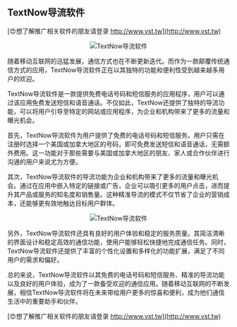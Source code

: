 ## **TextNow导流软件**

[😍想了解推广相关软件的朋友请登录 http://www.vst.tw](http://www.vst.tw)

 <center><img src="https://vst.tw/MP4/tuiguang/png/3.png" alt="TextNow导流软件"></center>

随着移动互联网的迅猛发展，通信方式也在不断更新迭代。而作为一款颠覆传统通信方式的应用，TextNow导流软件正在以其独特的功能和便利性受到越来越多用户的欢迎。

TextNow导流软件是一款提供免费电话号码和短信服务的应用程序，用户可以通过该应用免费发送短信和语音通话。不仅如此，TextNow还提供了独特的导流功能，可以将用户引导至特定的网站或应用程序，为企业和机构带来了更多的流量和曝光机会。

首先，TextNow导流软件为用户提供了免费的电话号码和短信服务。用户只需在注册时选择一个美国或加拿大地区的号码，即可免费发送短信和语音通话，无需额外费用。这一功能对于那些需要与美国或加拿大地区的朋友、家人或合作伙伴进行沟通的用户来说尤为方便。

其次，TextNow导流软件的导流功能为企业和机构带来了更多的流量和曝光机会。通过在应用中嵌入特定的链接或广告，企业可以吸引更多的用户点击，进而提升其产品或服务的知名度和销售量。这种精准导流的模式不仅节省了企业的营销成本，还能够更有效地触达目标用户群体。

 <center><img src="https://vst.tw/MP4/tuiguang/png/0.png" alt="TextNow导流软件"></center>

另外，TextNow导流软件还具有良好的用户体验和稳定的服务质量。其简洁清晰的界面设计和稳定高效的通信功能，使用户能够轻松快捷地完成通信任务。同时，TextNow导流软件还提供了丰富的个性化设置和多样化的功能扩展，满足了不同用户的需求和偏好。

总的来说，TextNow导流软件以其免费的电话号码和短信服务、精准的导流功能以及良好的用户体验，成为了一款备受欢迎的通信应用。随着移动互联网的不断发展，相信TextNow导流软件将在未来带给用户更多的惊喜和便利，成为他们通信生活中的重要助手和伙伴。

[😍想了解推广相关软件的朋友请登录 http://www.vst.tw](http://www.vst.tw)



